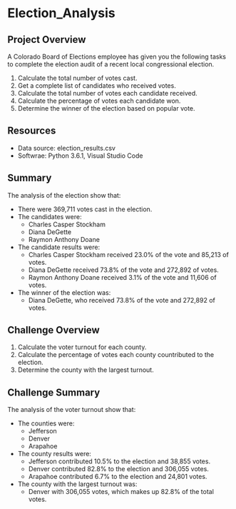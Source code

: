 # Election_Analysis

## Project Overview
A Colorado Board of Elections employee has given you the following tasks to complete the election audit of a recent local congressional election.
1. Calculate the total number of votes cast.
2. Get a complete list of candidates who received votes.
3. Calculate the total number of votes each candidate received.
4. Calculate the percentage of votes each candidate won.
5. Determine the winner of the election based on popular vote.

## Resources
 - Data source: election_results.csv
 - Softwrae: Python 3.6.1, Visual Studio Code
 
## Summary
The analysis of the election show that:
 - There were 369,711 votes cast in the election.
 - The candidates were:
    - Charles Casper Stockham
    - Diana DeGette
    - Raymon Anthony Doane
 - The candidate results were:
    - Charles Casper Stockham received 23.0% of the vote and 85,213 of votes.
    - Diana DeGette received 73.8% of the vote and 272,892 of votes.
    - Raymon Anthony Doane received 3.1% of the vote and 11,606 of votes.
 - The winner of the election was:
    - Diana DeGette, who received 73.8% of the vote and 272,892 of votes.
    
 ## Challenge Overview
 1. Calculate the voter turnout for each county.
 2. Calculate the percentage of votes each county countributed to the election.
 3. Determine the county with the largest turnout.
 
 ## Challenge Summary
 The analysis of the voter turnout show that:
  - The counties were:
      - Jefferson
      - Denver
      - Arapahoe
  - The county results were:
      - Jefferson contributed 10.5% to the election and 38,855 votes.
      - Denver contributed 82.8% to the election and 306,055 votes.
      - Arapahoe contributed 6.7% to the election and 24,801 votes.
  - The county with the largest turnout was:
      - Denver with 306,055 votes, which makes up 82.8% of the total votes.
 
